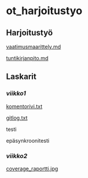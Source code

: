 # ot_harjoitustyo

## **Harjoitustyö**

[vaatimusmaarittely.md](https://github.com/ellaverak/ot_harjoitustyo/blob/main/dokumentaatio/vaatimusmaarittely.md)

[tuntikirjanpito.md](https://github.com/ellaverak/ot_harjoitustyo/blob/main/dokumentaatio/tuntikirjanpito.md)


## **Laskarit**

### *viikko1*

[komentorivi.txt](https://github.com/ellaverak/ot_harjoitustyo/blob/main/laskarit/viikko1/komentorivi.txt)

[gitlog.txt](https://github.com/ellaverak/ot_harjoitustyo/blob/main/laskarit/viikko1/gitlog.txt)

testi

epäsynkroonitesti

### *viikko2*

[coverage_raportti.jpg](https://github.com/ellaverak/ot_harjoitustyo/blob/main/laskarit/viikko2/coverage_raportti.jpg)
